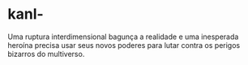 # kanl-
Uma ruptura interdimensional bagunça a realidade e uma inesperada heroína precisa usar seus novos poderes para lutar contra os perigos bizarros do multiverso.
